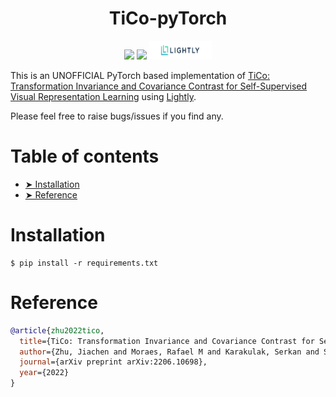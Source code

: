 <h1 align="center">
  <b>TiCo-pyTorch</b><br>
</h1>

<p align="center">
      <a href="https://www.python.org/">
        <img src="https://img.shields.io/badge/python-3.7.13-blue.svg" /></a>
       <a href= "https://pytorch.org/">
        <img src="https://img.shields.io/badge/PyTorch-1.11-FF0000.svg" /></a>
	   <a href= "hhttps://www.lightly.ai/">
        <img src="https://github.com/lightly-ai/lightly/blob/master/docs/logos/lightly_logo_crop.png" height='30' width='100' /></a>
		
</p>

This is an UNOFFICIAL PyTorch based implementation of [TiCo: Transformation Invariance and Covariance Contrast for Self-Supervised Visual Representation Learning](https://arxiv.org/abs/2206.10698) using [Lightly](https://www.lightly.ai/).

Please feel free to raise bugs/issues if you find any.

Table of contents
===

<!--ts-->
  * [➤ Installation](#installation)
  * [➤ Reference](#reference)
<!--te-->

Installation
===
```
$ pip install -r requirements.txt
```

Reference
===

```bibtex
@article{zhu2022tico,
  title={TiCo: Transformation Invariance and Covariance Contrast for Self-Supervised Visual Representation Learning},
  author={Zhu, Jiachen and Moraes, Rafael M and Karakulak, Serkan and Sobol, Vlad and Canziani, Alfredo and LeCun, Yann},
  journal={arXiv preprint arXiv:2206.10698},
  year={2022}
}
```

